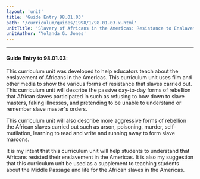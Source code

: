 ```yaml
---
layout: 'unit'
title: 'Guide Entry 98.01.03'
path: '/curriculum/guides/1998/1/98.01.03.x.html'
unitTitle: 'Slavery of Africans in the Americas: Resistance to Enslavement'
unitAuthor: 'Yolanda G. Jones'
---
```


<body>
<hr/>
 <h4>
  Guide Entry to 98.01.03:
 </h4>
 This curriculum unit was developed to help educators teach about the enslavement of Africans in the Americas.  This curriculum unit uses film and other media to show the various forms of resistance that slaves carried out.  This curriculum unit will describe the passive day-to-day forms of rebellion that African slaves participated in such as refusing to bow down to slave masters, faking illnesses, and pretending to be unable to understand or remember slave master's orders.
 <p>
  This curriculum unit will also describe more aggressive forms of rebellion the African slaves carried out such as arson, poisoning, murder, self-mutilation, learning to read and write and running away to form slave maroons.
 </p>
 <p>
  It is my intent that this curriculum unit will help students to understand that Africans resisted their enslavement in the Americas.  It is also my suggestion that this curriculum unit be used as a supplement to teaching students about the Middle Passage and life for the African slaves in the Americas.
 </p>

</body>
